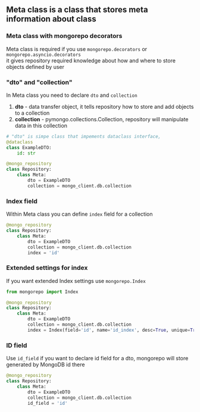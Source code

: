 ## Meta class is a class that stores meta information about class

### Meta class with mongorepo decorators

Meta class is required if you use `mongorepo.decorators` or `mongorepo.asyncio.decorators`  
it gives repository required knowledge about how and where to store objects defined by user

### "dto" and "collection"

In Meta class you need to declare `dto` and `collection`  
1. __dto__ - data transfer object, it tells repository how to store and add objects to a collection  
2. __collection__ - pymongo.collections.Collection, repository will manipulate data in this collection

```py
# "dto" is simpe class that impements dataclass interface,
@dataclass
class ExampleDTO:
    id: str

@mongo_repository
class Repository:
    class Meta:
        dto = ExampleDTO
        collection = mongo_client.db.collection
```

### Index field
Within Meta class you can define `index` field for a collection

```py
@mongo_repository
class Repository:
    class Meta:
        dto = ExampleDTO
        collection = mongo_client.db.collection
        index = 'id'
```

### Extended settings for index
If you want extended Index settings use `mongorepo.Index`
```py
from mongorepo import Index

@mongo_repository
class Repository:
    class Meta:
        dto = ExampleDTO
        collection = mongo_client.db.collection
        index = Index(field='id', name='id_index', desc=True, unique=True)
```

### ID field
Use `id_field` if you want to declare id field for a dto,
mongorepo will store generated by MongoDB id there

```py
@mongo_repository
class Repository:
    class Meta:
        dto = ExampleDTO
        collection = mongo_client.db.collection
        id_field = 'id'
```
